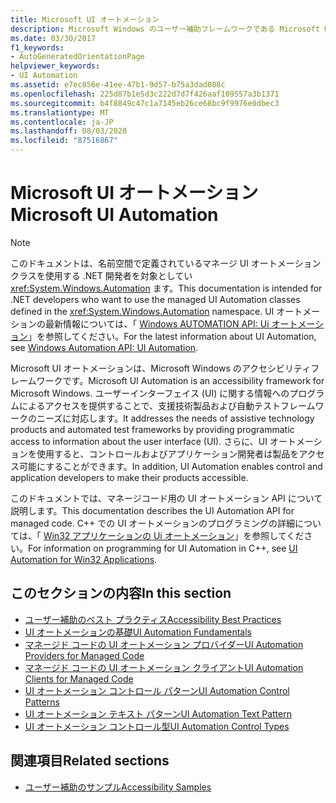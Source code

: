 ```yaml
---
title: Microsoft UI オートメーション
description: Microsoft Windows のユーザー補助フレームワークである Microsoft UI オートメーションに関する記事を参照してください。 このドキュメントでは、マネージコードの UI オートメーション API について説明します。
ms.date: 03/30/2017
f1_keywords:
- AutoGeneratedOrientationPage
helpviewer_keywords:
- UI Automation
ms.assetid: e7ec856e-41ee-47b1-9d57-b75a3dad088c
ms.openlocfilehash: 225d87b1e5d3c222d7d7f426aaf109557a3b1371
ms.sourcegitcommit: b4f8849c47c1a7145eb26ce68bc9f9976e0dbec3
ms.translationtype: MT
ms.contentlocale: ja-JP
ms.lasthandoff: 08/03/2020
ms.locfileid: "87516867"
---
```

# <a name="microsoft-ui-automation"></a><span data-ttu-id="5b119-104">Microsoft UI オートメーション</span><span class="sxs-lookup"><span data-stu-id="5b119-104">Microsoft UI Automation</span></span>

> [!NOTE]
> <span data-ttu-id="5b119-105">このドキュメントは、名前空間で定義されているマネージ UI オートメーションクラスを使用する .NET 開発者を対象としてい <xref:System.Windows.Automation> ます。</span><span class="sxs-lookup"><span data-stu-id="5b119-105">This documentation is intended for .NET developers who want to use the managed UI Automation classes defined in the <xref:System.Windows.Automation> namespace.</span></span> <span data-ttu-id="5b119-106">UI オートメーションの最新情報については、「 [Windows AUTOMATION API: Ui オートメーション](/windows/win32/winauto/entry-uiauto-win32)」を参照してください。</span><span class="sxs-lookup"><span data-stu-id="5b119-106">For the latest information about UI Automation, see [Windows Automation API: UI Automation](/windows/win32/winauto/entry-uiauto-win32).</span></span>

 <span data-ttu-id="5b119-107">Microsoft UI オートメーションは、Microsoft Windows のアクセシビリティフレームワークです。</span><span class="sxs-lookup"><span data-stu-id="5b119-107">Microsoft UI Automation is an accessibility framework for Microsoft Windows.</span></span> <span data-ttu-id="5b119-108">ユーザーインターフェイス (UI) に関する情報へのプログラムによるアクセスを提供することで、支援技術製品および自動テストフレームワークのニーズに対応します。</span><span class="sxs-lookup"><span data-stu-id="5b119-108">It addresses the needs of assistive technology products and automated test frameworks by providing programmatic access to information about the user interface (UI).</span></span> <span data-ttu-id="5b119-109">さらに、UI オートメーションを使用すると、コントロールおよびアプリケーション開発者は製品をアクセス可能にすることができます。</span><span class="sxs-lookup"><span data-stu-id="5b119-109">In addition, UI Automation enables control and application developers to make their products accessible.</span></span>

 <span data-ttu-id="5b119-110">このドキュメントでは、マネージコード用の UI オートメーション API について説明します。</span><span class="sxs-lookup"><span data-stu-id="5b119-110">This documentation describes the UI Automation API for managed code.</span></span> <span data-ttu-id="5b119-111">C++ での UI オートメーションのプログラミングの詳細については、「 [Win32 アプリケーションの Ui オートメーション](/windows/desktop/winauto/windows-automation-api-portal)」を参照してください。</span><span class="sxs-lookup"><span data-stu-id="5b119-111">For information on programming for UI Automation in C++, see [UI Automation for Win32 Applications](/windows/desktop/winauto/windows-automation-api-portal).</span></span>

## <a name="in-this-section"></a><span data-ttu-id="5b119-112">このセクションの内容</span><span class="sxs-lookup"><span data-stu-id="5b119-112">In this section</span></span>

- [<span data-ttu-id="5b119-113">ユーザー補助のベスト プラクティス</span><span class="sxs-lookup"><span data-stu-id="5b119-113">Accessibility Best Practices</span></span>](accessibility-best-practices.md)
- [<span data-ttu-id="5b119-114">UI オートメーションの基礎</span><span class="sxs-lookup"><span data-stu-id="5b119-114">UI Automation Fundamentals</span></span>](ui-automation-fundamentals.md)
- [<span data-ttu-id="5b119-115">マネージド コードの UI オートメーション プロバイダー</span><span class="sxs-lookup"><span data-stu-id="5b119-115">UI Automation Providers for Managed Code</span></span>](ui-automation-providers-for-managed-code.md)
- [<span data-ttu-id="5b119-116">マネージド コードの UI オートメーション クライアント</span><span class="sxs-lookup"><span data-stu-id="5b119-116">UI Automation Clients for Managed Code</span></span>](ui-automation-clients-for-managed-code.md)
- [<span data-ttu-id="5b119-117">UI オートメーション コントロール パターン</span><span class="sxs-lookup"><span data-stu-id="5b119-117">UI Automation Control Patterns</span></span>](ui-automation-control-patterns.md)
- [<span data-ttu-id="5b119-118">UI オートメーション テキスト パターン</span><span class="sxs-lookup"><span data-stu-id="5b119-118">UI Automation Text Pattern</span></span>](ui-automation-text-pattern.md)
- [<span data-ttu-id="5b119-119">UI オートメーション コントロール型</span><span class="sxs-lookup"><span data-stu-id="5b119-119">UI Automation Control Types</span></span>](ui-automation-control-types.md)

## <a name="related-sections"></a><span data-ttu-id="5b119-120">関連項目</span><span class="sxs-lookup"><span data-stu-id="5b119-120">Related sections</span></span>

- [<span data-ttu-id="5b119-121">ユーザー補助のサンプル</span><span class="sxs-lookup"><span data-stu-id="5b119-121">Accessibility Samples</span></span>](https://github.com/Microsoft/WPF-Samples/tree/master/Accessibility)
